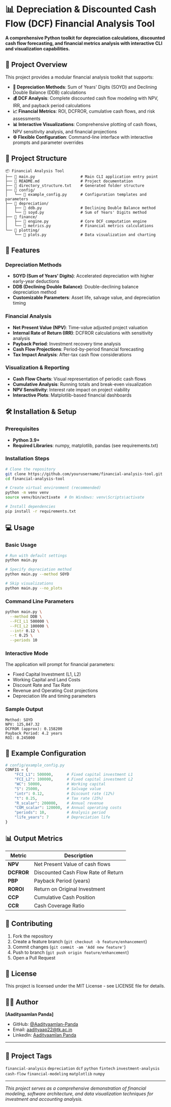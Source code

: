 # 📊 Depreciation & Discounted Cash Flow (DCF) Financial Analysis Tool

**A comprehensive Python toolkit for depreciation calculations, discounted cash flow forecasting, and financial metrics analysis with interactive CLI and visualization capabilities.**

## 🎯 Project Overview

This project provides a modular financial analysis toolkit that supports:

- **🧮 Depreciation Methods**: Sum of Years' Digits (SOYD) and Declining Double Balance (DDB) calculations
- **💰 DCF Analysis**: Complete discounted cash flow modeling with NPV, IRR, and payback period calculations  
- **📈 Financial Metrics**: ROI, DCFROR, cumulative cash flows, and risk assessments
- **📊 Interactive Visualizations**: Comprehensive plotting of cash flows, NPV sensitivity analysis, and financial projections
- **⚙️ Flexible Configuration**: Command-line interface with interactive prompts and parameter overrides

## 📁 Project Structure

```
📦 Financial Analysis Tool
├── 📄 main.py                    # Main CLI application entry point
├── 📄 README.md                  # Project documentation
├── 📄 directory_structure.txt    # Generated folder structure
├── 📁 config/
│   └── 📄 example_config.py      # Configuration templates and parameters
├── 📁 depreciation/
│   ├── 📄 ddb.py                 # Declining Double Balance method
│   └── 📄 soyd.py                # Sum of Years' Digits method
├── 📁 finance/
│   ├── 📄 engine.py              # Core DCF computation engine
│   └── 📄 metrics.py             # Financial metrics calculations
└── 📁 plotting/
    └── 📄 plots.py               # Data visualization and charting
```

## 🚀 Features

### **Depreciation Methods**
- **SOYD (Sum of Years' Digits)**: Accelerated depreciation with higher early-year deductions
- **DDB (Declining Double Balance)**: Double-declining balance depreciation method
- **Customizable Parameters**: Asset life, salvage value, and depreciation timing

### **Financial Analysis**
- **Net Present Value (NPV)**: Time-value adjusted project valuation
- **Internal Rate of Return (IRR)**: DCFROR calculations with sensitivity analysis
- **Payback Period**: Investment recovery time analysis
- **Cash Flow Projections**: Period-by-period financial forecasting
- **Tax Impact Analysis**: After-tax cash flow considerations

### **Visualization & Reporting**
- **Cash Flow Charts**: Visual representation of periodic cash flows
- **Cumulative Analysis**: Running totals and break-even visualization  
- **NPV Sensitivity**: Interest rate impact on project viability
- **Interactive Plots**: Matplotlib-based financial dashboards

## 🛠️ Installation & Setup

### Prerequisites
- **Python 3.9+** 
- **Required Libraries**: numpy, matplotlib, pandas (see requirements.txt)

### Installation Steps

```bash
# Clone the repository
git clone https://github.com/yourusername/financial-analysis-tool.git
cd financial-analysis-tool

# Create virtual environment (recommended)
python -m venv venv
source venv/bin/activate  # On Windows: venv\Scripts\activate

# Install dependencies
pip install -r requirements.txt
```

## 💻 Usage

### **Basic Usage**
```bash
# Run with default settings
python main.py

# Specify depreciation method
python main.py --method SOYD

# Skip visualizations
python main.py --no_plots
```

### **Command Line Parameters**
```bash
python main.py \
  --method DDB \
  --FCI_L1 500000 \
  --FCI_L2 100000 \
  --intr 0.12 \
  --t 0.25 \
  --periods 10
```

### **Interactive Mode**
The application will prompt for financial parameters:
- Fixed Capital Investment (L1, L2)
- Working Capital and Land Costs
- Discount Rate and Tax Rate
- Revenue and Operating Cost projections
- Depreciation life and timing parameters

### **Sample Output**
```
Method: SOYD
NPV: 125,847.32
DCFROR (approx): 0.158200
Payback Period: 4.2 years
ROI: 0.245000
```

## 🧪 Example Configuration

```python
# config/example_config.py
CONFIG = {
    "FCI_L1": 500000,      # Fixed capital investment L1
    "FCI_L2": 100000,      # Fixed capital investment L2
    "WC": 50000,           # Working capital
    "S": 25000,            # Salvage value
    "intr": 0.12,          # Discount rate (12%)
    "t": 0.25,             # Tax rate (25%)
    "R_scalar": 200000,    # Annual revenue
    "COM_scalar": 120000,  # Annual operating costs
    "periods": 10,         # Analysis period
    "life_years": 7        # Depreciation life
}
```

## 📊 Output Metrics

| Metric | Description |
|--------|-------------|
| **NPV** | Net Present Value of cash flows |
| **DCFROR** | Discounted Cash Flow Rate of Return |
| **PBP** | Payback Period (years) |
| **ROROI** | Return on Original Investment |
| **CCP** | Cumulative Cash Position |
| **CCR** | Cash Coverage Ratio |

## 🤝 Contributing

1. Fork the repository
2. Create a feature branch (`git checkout -b feature/enhancement`)
3. Commit changes (`git commit -am 'Add new feature'`)
4. Push to branch (`git push origin feature/enhancement`)
5. Open a Pull Request

## 📜 License

This project is licensed under the MIT License - see LICENSE file for details.

## 👨‍💻 Author

**[Aadityaamlan Panda]**
- GitHub: [@Aadityaamlan-Panda](https://github.com/Aadityaamlan-Panda)
- Email: aadityaap22@tk.ac.in
- LinkedIn: [Aadityaamlan Panda](https://www.linkedin.com/in/aadityaamlan-panda-a07403a1/)

***

## 🎯 Project Tags

`financial-analysis` `depreciation` `dcf` `python` `fintech` `investment-analysis` `cash-flow` `financial-modeling` `matplotlib` `numpy`

***

*This project serves as a comprehensive demonstration of financial modeling, software architecture, and data visualization techniques for investment and accounting analysis.*

